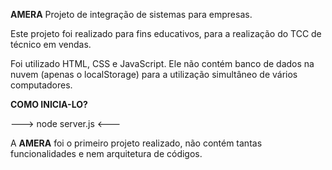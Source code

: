 **AMERA**
Projeto de integração de sistemas para empresas.

Este projeto foi realizado para fins educativos, para a realização do TCC
de técnico em vendas.

Foi utilizado HTML, CSS e JavaScript. Ele não contém banco de dados na nuvem (apenas o localStorage) para a utilização simultâneo de vários
computadores.

**COMO INICIA-LO?**

---> node server.js <---

A **AMERA** foi o primeiro projeto realizado, não contém tantas funcionalidades e nem arquitetura de códigos.
